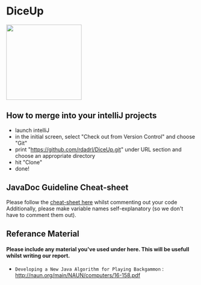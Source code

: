 # DiceUp
<img src="https://i.imgur.com/39zJdZ5.png" width="200">

## How to merge into your intelliJ projects
- launch intelliJ
- in the initial screen, select "Check out from Version Control" and choose "Git"
- print "https://github.com/rdadrl/DiceUp.git" under URL section and choose an appropriate directory
- hit "Clone"
- done!

## JavaDoc Guideline Cheat-sheet
Please follow the [cheat-sheet here](https://binfalse.de/2015/10/05/javadoc-cheats-sheet/) whilst commenting out your code
Additionally, please make variable names self-explanatory (so we don't have to comment them out).

## Referance Material
#### Please include any material you've used under here. This will be usefull whilst writing our report.
- `Developing a New Java Algorithm for Playing Backgammon` : <http://naun.org/main/NAUN/computers/16-158.pdf>
